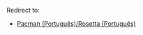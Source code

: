 Redirect to:

*   [Pacman (Português)/Rosetta (Português)](/index.php/Pacman_(Portugu%C3%AAs)/Rosetta_(Portugu%C3%AAs) "Pacman (Português)/Rosetta (Português)")
